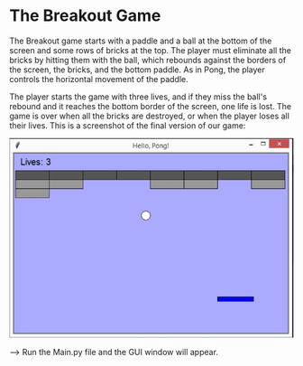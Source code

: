 # The Breakout Game
The Breakout game starts with a paddle and a ball at the bottom of the screen and some rows of bricks at the top. The player must eliminate all the bricks by hitting them with the ball, which rebounds against the borders of the screen, the bricks, and the bottom paddle. As in Pong, the player controls the horizontal movement of the paddle.

The player starts the game with three lives, and if they miss the ball's rebound and it reaches the bottom border of the screen, one life is lost. The game is over when all the bricks are destroyed, or when the player loses all their lives.
This is a screenshot of the final version of our game:


![alt test](Window.JPG)

--> Run the Main.py file and the GUI window will appear. 
